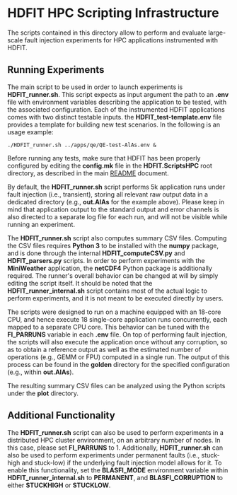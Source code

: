 # HDFIT HPC Scripting Infrastructure

The scripts contained in this directory allow to perform and evaluate large-scale fault injection experiments for HPC applications instrumented with HDFIT.

## Running Experiments

The main script to be used in order to launch experiments is __HDFIT\_runner.sh__. This script expects as input argument the path to an __.env__ file 
with environment variables describing the application to be tested, with the associated configuration. Each of the instrumented HDFIT applications 
comes with two distinct testable inputs. the __HDFIT\_test-template.env__ file provides a template for building new test scenarios. 
In the following is an usage example:

```
./HDFIT_runner.sh ../apps/qe/QE-test-AlAs.env &
```

Before running any tests, make sure that HDFIT has been properly configured by editing the __config.mk__ file in the __HDFIT.ScriptsHPC__ root directory, 
as described in the main [README](../README.md) document.

By default, the __HDFIT\_runner.sh__ script performs 5k application runs under fault injection (i.e., transient), storing all relevant raw output 
data in a dedicated directory (e.g., __out.AlAs__ for the example above). Please keep in mind that application output to the standard output and error
channels is also directed to a separate log file for each run, and will not be visible while running an experiment.

The __HDFIT\_runner.sh__ script also computes summary CSV files. Computing the CSV files requires __Python 3__ to be installed with the
__numpy__ package, and is done through the internal __HDFIT\_computeCSV.py__ and __HDFIT\_parsers.py__ scripts. In order to perform experiments
with the __MiniWeather__ application, the __netCDF4__ Python package is additionally required.
The runner's overall behavior can be changed at will by simply editing the script itself. It should be noted that the __HDFIT\_runner\_internal.sh__
script contains most of the actual logic to perform experiments, and it is not meant to be executed directly by users.

The scripts were designed to run on a machine equipped with an 18-core CPU, and hence execute 18 single-core application runs concurrently, 
each mapped to a separate CPU core. This behavior can be tuned with the __FI\_PARRUNS__ variable in each __.env__ file. On top of performing 
fault injection, the scripts will also execute the application once without any corruption, so as to obtain a reference output as well as 
the estimated number of operations (e.g., GEMM or FPU) computed in a single run. The output of this process can be found in the __golden__ 
directory for the specified configuration (e.g., within __out.AlAs__).

The resulting summary CSV files can be analyzed using the Python scripts under the __plot__ directory.

## Additional Functionality

The __HDFIT\_runner.sh__ script can also be used to perform experiments in a distributed HPC cluster environment, on an arbitrary number of nodes. 
In this case, please set __FI\_PARRUNS__ to 1. Additionally, __HDFIT\_runner.sh__ can also be used to perform experiments under permanent faults 
(i.e., stuck-high and stuck-low) if the underlying fault injection model allows for it. To enable this functionality, set the __BLASFI\_MODE__ environment variable within __HDFIT\_runner\_internal.sh__ to __PERMANENT__, and __BLASFI\_CORRUPTION__ to either __STUCKHIGH__ or __STUCKLOW__.

